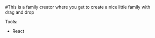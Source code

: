 #This is a family creator where you get to create a nice little family with drag and drop

Tools: 
 - React
